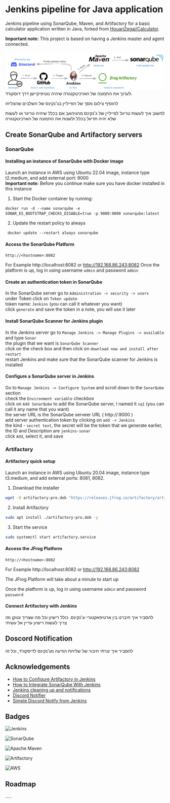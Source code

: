 # Jenkins pipeline for Java application
Jenkins pipeline using SonarQube, Maven, and Artifactory for a basic calculator application written in Java, forked from [HouariZegai/Calculator](https://github.com/HouariZegai/Calculator).  

**Important note:** This project is based on having a Jenkins master and agent connected.

![Image](jenkins-for-java(1).png "Architecture of the project")
 לערוך את התמונה של הארכיטקטורה שיהיה נוטיפיקיישן דרך דוסקורד.

 להוסיף צילום מסך של הפייליין בג'נקינס של השלבים שהצליחו  

לחשוב איך לעשות טריגל לפייליין של ג'נקינס מהגיהאב אם בכלל שיהיה טריגר
 או לעשות שלא יהיה תריגל בכלל ולשנות את התמונה של הארכיטקטורה

## Create SonarQube and Artifactory servers

### SonarQube
#### Installing an instance of SonarQube with Docker image

Launch an instance in AWS using Ubuntu 22.04 image, instance type t2.medium, and add external port: 9000   
**Important note:** Before you continue make sure you have docker installed in this instance

1. Start the Docker container by running:
```
docker run -d --name sonarqube -e SONAR_ES_BOOTSTRAP_CHECKS_DISABLE=true -p 9000:9000 sonarqube:latest
```
2. Update the restart policy to always
```
 docker update --restart always sonarqube
 ```

#### Access the SonarQube Platform

```URL
http://<hostname>:8082
```
For Example http://localhost:8082 or http://192.168.86.243:8082
Once the platform is up, log in using username `admin` and password `admin`

#### Create an authentication token in SonarQube

In the SonarQube server go to `Administration -> security -> users`  
under Token click on `Token update`   
token name: `Jenkins` (you can call it whatever you want)   
click `generate` and save the token in a note, you will use it later

#### Install SonarQube Scanner for Jenkins plugin

In the Jenkins server go to `Manage Jenkins -> Manage Plugins -> available` and type `Sonar`  
the plugin that we want is `SonarQube Scanner`  
click on the check box and then click on `download now and install after restart`  
restart Jenkins and make sure that the SonarQube scanner for Jenkins is installed

#### Configure a SonarQube server in Jenkins

Go to `Manage Jenkins -> Configure System` and scroll down to the `SonarQube` section  
check the `Environment variable` checkbox  
click on `Add SonarQube` to add the SonarQube server, I named it `sq1` (you can call it any name that you want)  
the server URL is the SonarQube serveer URL ( http://<hostname>:9000 )   
add server authentication token by clicking on `add -> Jenkins`  
the kind - `secret text`, the secret will be the token that we generate earlier, the ID and Description are `jenkins-sonar`  
click `Add`, select it, and save

### Artifactory

#### Artifactory quick setup
Launch an instance in AWS using Ubuntu 20.04 image, instance type t3.medium, and add external ports: 8081, 8082.
1. Download the installer
```bash
wget -O artifactory-pro.deb "https://releases.jfrog.io/artifactory/artifactory-pro-debs/pool/jfrog-artifactory-pro/jfrog-artifactory-pro-[RELEASE].deb"
```
2. Install Artifactory
```bash
sudo apt install ./artifactory-pro.deb -y
```
3. Start the service
```bash
sudo systemctl start artifactory.service
```

#### Access the JFrog Platform

```URL
http://<hostname>:8082
```

For Example http://localhost:8082 or http://192.168.86.243:8082

The JFrog Platform will take about a minute to start up

Once the platform is up, log in using username `admin` and password `password`

#### Connect Artifactory with Jenkins
להסביר איך חיברנו בין ארטיפאקטורי וג'נקינס. כולל רישיון וכל מה שצריך וטוקן וזה  
צריך לעשות רישיון עדיין אל עשיתי

## Doscord Notification

להסביר איך יצרתי חיבור של שליחת הודעה מג'נקינס לדיסקורד, וכל זה

## Acknowledgements

 - [ How to Configure Artifactory in Jenkins ](https://www.youtube.com/watch?v=fj_TD9pufFM)
 - [ How to Integrate SonarQube With Jenkins ](https://www.youtube.com/watch?v=KsTMy0920go)
 - [ Jenkins cleaning up and notifications ](https://www.jenkins.io/doc/pipeline/tour/post/)
 - [ Discord Notifier ](https://plugins.jenkins.io/discord-notifier/)
 - [ Simple Discord Notify from Jenkins ](https://www.linkedin.com/pulse/simple-discord-notify-from-jenkins-edwin-baktian/)

## Badges

![Jenkins](https://img.shields.io/badge/jenkins-%232C5263.svg?style=for-the-badge&logo=jenkins&logoColor=white)

![SonarQube](https://img.shields.io/badge/Sonarqube-5190cf?style=for-the-badge&logo=sonarqube&logoColor=white)

![Apache Maven](https://img.shields.io/badge/Apache%20Maven-C71A36?style=for-the-badge&logo=Apache%20Maven&logoColor=white)

![Artifactory](https://img.shields.io/badge/Artifactory-1997B5&?logo=jfrog&logoColor=white&style=for-the-badge)

![AWS](https://img.shields.io/badge/AWS-%23FF9900.svg?style=for-the-badge&logo=amazon-aws&logoColor=white)

## Roadmap
.....
